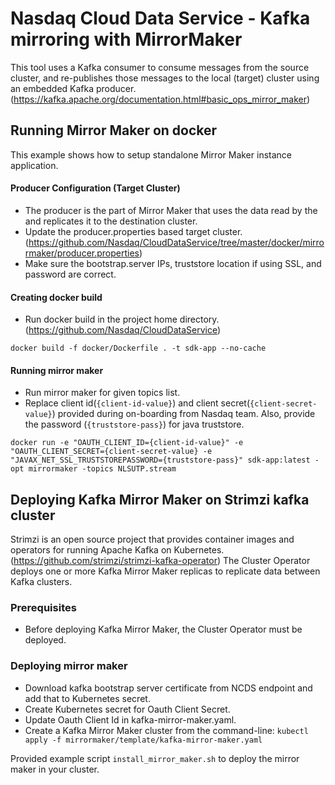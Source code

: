# Nasdaq Cloud Data Service - Kafka mirroring with MirrorMaker
This tool uses a Kafka consumer to consume messages from the source cluster, and re-publishes those messages to the local (target) cluster using an embedded Kafka producer. (https://kafka.apache.org/documentation.html#basic_ops_mirror_maker)

## Running Mirror Maker on docker
This example shows how to setup standalone Mirror Maker instance application. 

#### Producer Configuration (Target Cluster)
- The producer is the part of Mirror Maker that uses the data read by the and replicates it to the destination cluster.
- Update the producer.properties based target cluster. (https://github.com/Nasdaq/CloudDataService/tree/master/docker/mirrormaker/producer.properties)
- Make sure the bootstrap.server IPs, truststore location if using SSL, and password are correct.

#### Creating docker build
- Run docker build in the project home directory. (https://github.com/Nasdaq/CloudDataService) 

```
docker build -f docker/Dockerfile . -t sdk-app --no-cache
```

#### Running mirror maker
- Run mirror maker for given topics list.
- Replace client id(`{client-id-value}`) and client secret(`{client-secret-value}`) provided during on-boarding from Nasdaq team. Also, provide the password (`{truststore-pass}`) for java truststore.

```
docker run -e "OAUTH_CLIENT_ID={client-id-value}" -e "OAUTH_CLIENT_SECRET={client-secret-value} -e "JAVAX_NET_SSL_TRUSTSTOREPASSWORD={truststore-pass}" sdk-app:latest -opt mirrormaker -topics NLSUTP.stream
```

## Deploying Kafka Mirror Maker on Strimzi kafka cluster
Strimzi is an open source project that provides container images and operators for running Apache Kafka on Kubernetes.(https://github.com/strimzi/strimzi-kafka-operator)
The Cluster Operator deploys one or more Kafka Mirror Maker replicas to replicate data between Kafka clusters. 

### Prerequisites 
- Before deploying Kafka Mirror Maker, the Cluster Operator must be deployed.

### Deploying mirror maker
- Download kafka bootstrap server certificate from NCDS endpoint and add that to Kubernetes secret.
- Create Kubernetes secret for Oauth Client Secret.
- Update Oauth Client Id in kafka-mirror-maker.yaml.
- Create a Kafka Mirror Maker cluster from the command-line:
    ```kubectl apply -f mirrormaker/template/kafka-mirror-maker.yaml```

Provided example script `install_mirror_maker.sh` to deploy the mirror maker in your cluster.
